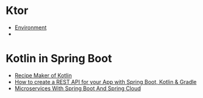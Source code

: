 # Ktor
- [Environment](c029021e047643c08a5022439288830a.md)
- 
# Kotlin in Spring Boot
- [Recipe Maker of Kotlin](notes/56184849c38d44329fea419595819cab.md)
- [How to create a REST API for your App with Spring Boot, Kotlin & Gradle](notes/56184849c38d44329fea419595819cab.md)
- [Microservices With Spring Boot And Spring Cloud](notes/52d4fe1bf27241b686c92117e32a67e6.md)
